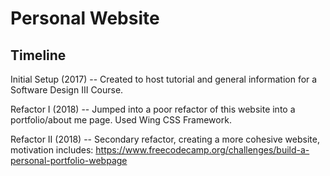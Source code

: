 # Personal Website

## Timeline

Initial Setup (2017) -- Created to host tutorial and general information for a Software Design III Course.

Refactor I (2018) -- Jumped into a poor refactor of this website into a portfolio/about me page. Used Wing CSS Framework.

Refactor II (2018) -- Secondary refactor, creating a more cohesive website, motivation includes: https://www.freecodecamp.org/challenges/build-a-personal-portfolio-webpage

